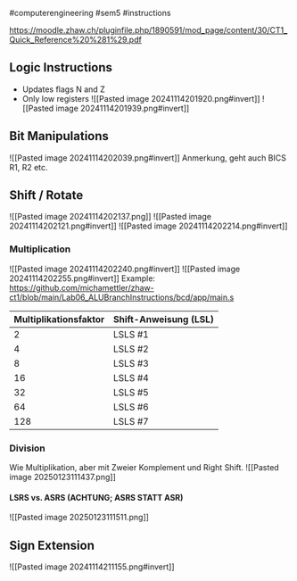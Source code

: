 #computerengineering #sem5 #instructions

https://moodle.zhaw.ch/pluginfile.php/1890591/mod_page/content/30/CT1_Quick_Reference%20%281%29.pdf

## Logic Instructions
- Updates flags N and Z
- Only low registers
![[Pasted image 20241114201920.png#invert]]
![[Pasted image 20241114201939.png#invert]]
## Bit Manipulations
![[Pasted image 20241114202039.png#invert]]
Anmerkung, geht auch BICS R1, R2 etc.
## Shift / Rotate
![[Pasted image 20241114202137.png]]
![[Pasted image 20241114202121.png#invert]]
![[Pasted image 20241114202214.png#invert]]
### Multiplication
![[Pasted image 20241114202240.png#invert]]
![[Pasted image 20241114202255.png#invert]]
Example: https://github.com/michamettler/zhaw-ct1/blob/main/Lab06_ALUBranchInstructions/bcd/app/main.s

| Multiplikationsfaktor | Shift-Anweisung (LSL) |
| --------------------- | --------------------- |
| 2                     | LSLS #1               |
| 4                     | LSLS #2               |
| 8                     | LSLS #3               |
| 16                    | LSLS #4               |
| 32                    | LSLS #5               |
| 64                    | LSLS #6               |
| 128                   | LSLS #7               |
### Division
Wie Multiplikation, aber mit Zweier Komplement und Right Shift.
![[Pasted image 20250123111437.png]]
#### LSRS vs. ASRS (ACHTUNG; ASRS STATT ASR)
![[Pasted image 20250123111511.png]]
## Sign Extension
![[Pasted image 20241114211155.png#invert]]